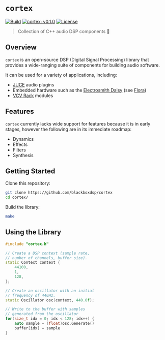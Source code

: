 # `cortex`

[![Build](https://github.com/blackboxdsp/cortex/actions/workflows/ci.build.yml/badge.svg)](https://github.com/blackboxdsp/cortex/actions/workflows/ci.build.yml)
[![cortex: v0.1.0](https://img.shields.io/badge/Version-v0.1.0-blue.svg)](https://github.com/blackboxdsp/cortex)
[![License](https://img.shields.io/badge/License-MIT-yellow)](https://github.com/blackboxdsp/cortex/blob/develop/LICENSE)

> Collection of C++ audio DSP components 🧠

## Overview

`cortex` is an open-source DSP (Digital Signal Processing) library that provides a wide-ranging suite of components for building audio software.

It can be used for a variety of applications, including:

- [JUCE](https://juce.com/) audio plugins
- Embedded hardware such as the [Electrosmith Daisy](https://electro-smith.com/collections/daisy) (see [Flora](https://github.com/blackboxdsp/flora))
- [VCV Rack](https://vcvrack.com/) modules

## Features

`cortex` currently lacks wide support for features because it is in early stages, however the following are in its immediate roadmap:

- Dynamics
- Effects
- Filters
- Synthesis

## Getting Started

Clone this repository:
```bash 
git clone https://github.com/blackboxdsp/cortex
cd cortex/
```

Build the library:
```bash 
make
```

## Using the Library

```c++
#include "cortex.h"

// Create a DSP context (sample rate,
// number of channels, buffer size).
static Context context {
    44100,
    1,
    128,
};

// Create an oscillator with an initial
// frequency of 440Hz.
static Oscillator osc(context, 440.0f);

// Write to the buffer with samples
// generated from the oscillator
for(size_t idx = 0; idx < 128; idx++) {
    auto sample = (float)osc.Generate()
    buffer[idx] = sample
}
```
